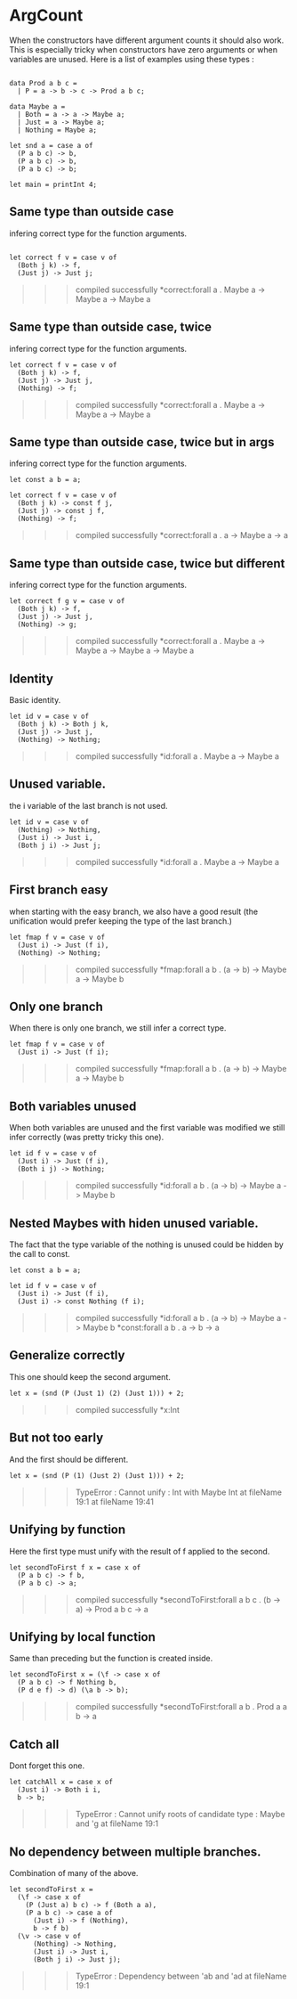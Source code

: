 # ArgCount

When the constructors have different argument counts it should also work.
This is especially tricky when constructors have zero arguments or when variables are unused.
Here is a list of examples using these types : 
```
  
data Prod a b c = 
  | P = a -> b -> c -> Prod a b c;

data Maybe a =
  | Both = a -> a -> Maybe a;
  | Just = a -> Maybe a;
  | Nothing = Maybe a;
  
let snd a = case a of  
  (P a b c) -> b,
  (P a b c) -> b,
  (P a b c) -> b;

let main = printInt 4;
```

## Same type than outside case 

infering correct type for the function arguments.

```

let correct f v = case v of
  (Both j k) -> f,
  (Just j) -> Just j;
```
>>>compiled successfully
*correct:forall a . Maybe a -> Maybe a -> Maybe a

## Same type than outside case, twice

infering correct type for the function arguments.

```
let correct f v = case v of
  (Both j k) -> f,
  (Just j) -> Just j,
  (Nothing) -> f;
```
>>>compiled successfully
*correct:forall a . Maybe a -> Maybe a -> Maybe a


## Same type than outside case, twice but in args

infering correct type for the function arguments.

```
let const a b = a;

let correct f v = case v of
  (Both j k) -> const f j,
  (Just j) -> const j f,
  (Nothing) -> f;
```
>>>compiled successfully
*correct:forall a . a -> Maybe a -> a


## Same type than outside case, twice but different

infering correct type for the function arguments.

```
let correct f g v = case v of
  (Both j k) -> f,
  (Just j) -> Just j,
  (Nothing) -> g;
```
>>>compiled successfully
*correct:forall a . Maybe a -> Maybe a -> Maybe a -> Maybe a



## Identity

Basic identity.

```
let id v = case v of
  (Both j k) -> Both j k,
  (Just j) -> Just j,
  (Nothing) -> Nothing;
```
>>>compiled successfully
*id:forall a . Maybe a -> Maybe a



## Unused variable.

the i variable of the last branch is not used.

```  
let id v = case v of
  (Nothing) -> Nothing,
  (Just i) -> Just i,
  (Both j i) -> Just j;
```
>>>compiled successfully
*id:forall a . Maybe a -> Maybe a


## First branch easy 

when starting with the easy branch, we also have a good result (the unification would prefer keeping the type of the last branch.)
```
let fmap f v = case v of
  (Just i) -> Just (f i),
  (Nothing) -> Nothing;
```
>>>compiled successfully
*fmap:forall a b . (a -> b) -> Maybe a -> Maybe b



## Only one branch

When there is only one branch, we still infer a correct type.
```
let fmap f v = case v of
  (Just i) -> Just (f i);
```
>>>compiled successfully
*fmap:forall a b . (a -> b) -> Maybe a -> Maybe b

## Both variables unused

When both variables are unused and the first variable was modified we still infer correctly (was pretty tricky this one).
```
let id f v = case v of
  (Just i) -> Just (f i),
  (Both i j) -> Nothing;
```
>>>compiled successfully
*id:forall a b . (a -> b) -> Maybe a -> Maybe b

## Nested Maybes with hiden unused variable.

The fact that the type variable of the nothing is unused could be hidden by the call to const.

```
let const a b = a;

let id f v = case v of
  (Just i) -> Just (f i),
  (Just i) -> const Nothing (f i);
```
>>>compiled successfully
*id:forall a b . (a -> b) -> Maybe a -> Maybe b
*const:forall a b . a -> b -> a

## Generalize correctly

This one should keep the second argument. 

```
let x = (snd (P (Just 1) (2) (Just 1))) + 2;
```
>>>compiled successfully
*x:Int

## But not too early

And the first should be different.
```
let x = (snd (P (1) (Just 2) (Just 1))) + 2;
```
>>>TypeError : Cannot unify : Int with Maybe Int at fileName 19:1 at fileName 19:41


## Unifying by function

Here the first type must unify with the result of f applied to the second.
```
let secondToFirst f x = case x of
  (P a b c) -> f b,
  (P a b c) -> a;
```
>>>compiled successfully
*secondToFirst:forall a b c . (b -> a) -> Prod a b c -> a

## Unifying by local function

Same than preceding but the function is created inside.
```
let secondToFirst x = (\f -> case x of 
  (P a b c) -> f Nothing b,
  (P d e f) -> d) (\a b -> b);
```
>>>compiled successfully
*secondToFirst:forall a b . Prod a a b -> a

## Catch all
Dont forget this one.
```
let catchAll x = case x of
  (Just i) -> Both i i,
  b -> b;

```
>>>TypeError : Cannot unify roots of candidate type : Maybe and 'g at fileName 19:1

## No dependency between multiple branches.

Combination of many of the above.

```
let secondToFirst x = 
  (\f -> case x of 
    (P (Just a) b c) -> f (Both a a),
    (P a b c) -> case a of 
      (Just i) -> f (Nothing),
      b -> f b)
  (\v -> case v of
      (Nothing) -> Nothing,
      (Just i) -> Just i,
      (Both j i) -> Just j);
```
>>>TypeError : Dependency between 'ab and 'ad at fileName 19:1
